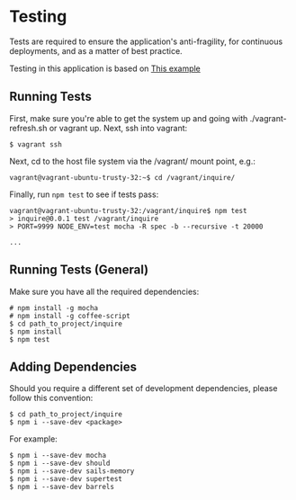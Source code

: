 # Testing #

Tests are required to ensure the application's anti-fragility, for continuous deployments, and as a matter of best practice.

Testing in this application is based on [This example](https://github.com/bredikhin/sailsjs-mocha-testing-barrels-fixtures-example)

## Running Tests ##

First, make sure you're able to get the system up and going with ./vagrant-refresh.sh or vagrant up.  Next, ssh into vagrant:

    $ vagrant ssh

Next, cd to the host file system via the /vagrant/ mount point, e.g.:

    vagrant@vagrant-ubuntu-trusty-32:~$ cd /vagrant/inquire/

Finally, run `npm test` to see if tests pass:

    vagrant@vagrant-ubuntu-trusty-32:/vagrant/inquire$ npm test
    > inquire@0.0.1 test /vagrant/inquire
    > PORT=9999 NODE_ENV=test mocha -R spec -b --recursive -t 20000

    ...

## Running Tests (General) ##

Make sure you have all the required dependencies:

    # npm install -g mocha
    # npm install -g coffee-script
    $ cd path_to_project/inquire
    $ npm install
    $ npm test

## Adding Dependencies ##

Should you require a different set of development dependencies, please follow this convention:

    $ cd path_to_project/inquire
    $ npm i --save-dev <package>

For example:

    $ npm i --save-dev mocha
    $ npm i --save-dev should
    $ npm i --save-dev sails-memory
    $ npm i --save-dev supertest
    $ npm i --save-dev barrels
